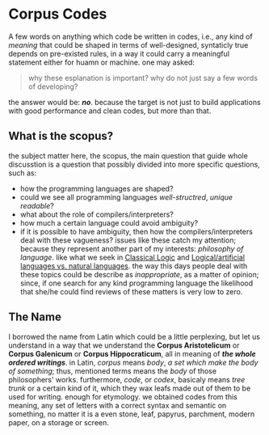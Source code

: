 # Corpus Codes
A few words on anything which code be written in codes, i.e., any kind of *meaning* that could be shaped in terms of well-designed, syntaticly true depends on pre-existed rules, in a way it could carry a meaningful statement either for huamn or machine. one may asked:
> why these esplanation is important? why do not just say a few words of developing?

the answer would be: ***no***. because the target is not just to build applications with good performance and clean codes, but more than that.

## What is the **scopus**?
the subject matter here, the scopus, the main question that guide whole discusstion is a question that possibly divided into more specific questions, such as:
- how the programming languages are shaped?
- could we see all programming languages *well-structred*, *unique readable*? 
- what about the role of compilers/interpreters?
- how much a certain language could avoid ambiguity?
- if it is possible to have ambiguity, then how the compilers/interpreters deal with these vagueness?
issues like these catch my attention; because they represent another part of my interests: *philosophy of language*. like what we seek in [Classical Logic](https://plato.stanford.edu/archives/fall2022/entries/logic-classical/) and [Logical/artificial languages vs. natural languages](https://plato.stanford.edu/entries/logic-ai/#nl). 
the way this days people deal with these topics could be describe as *inappropriate*, as a matter of opinion; since, if one search for any kind programming language the likelihood that she/he could find reviews of these matters is very low to zero. 

## The Name
I borrowed the name from Latin which could be a little perplexing, but let us understand in a way that we understand the **Corpus Aristotelicum** or **Corpus Galenicum** or **Corpus Hippocraticum**, all in meaning of ***the whole ordered writings***. in Latin, *corpus* means *body*, *a set which make the body of something*; thus, mentioned terms means the *body* of those philosophers' works. furthermore, *code*, or *codex*, basicaly means *tree trunk* or a certain kind of it, which they wax leafs made out of them to be used for writing. enough for etymology. we obtained codes from this meaning, any set of letters with a correct syntax and semantic on something, no matter it is a even stone, leaf, papyrus, parchment, modern paper, on a storage or screen.

